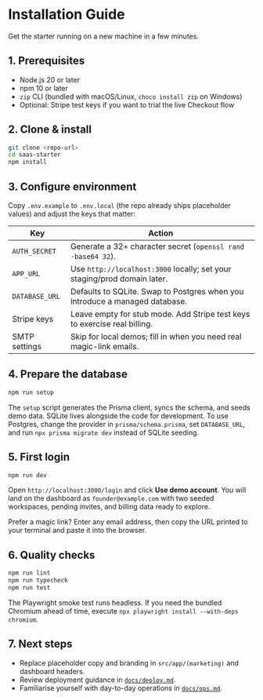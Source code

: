 # Installation Guide

Get the starter running on a new machine in a few minutes.

## 1. Prerequisites

- Node.js 20 or later
- npm 10 or later
- `zip` CLI (bundled with macOS/Linux, `choco install zip` on Windows)
- Optional: Stripe test keys if you want to trial the live Checkout flow

## 2. Clone & install

```bash
git clone <repo-url>
cd saas-starter
npm install
```

## 3. Configure environment

Copy `.env.example` to `.env.local` (the repo already ships placeholder values) and adjust the keys that matter:

| Key | Action |
| --- | --- |
| `AUTH_SECRET` | Generate a 32+ character secret (`openssl rand -base64 32`). |
| `APP_URL` | Use `http://localhost:3000` locally; set your staging/prod domain later. |
| `DATABASE_URL` | Defaults to SQLite. Swap to Postgres when you introduce a managed database. |
| Stripe keys | Leave empty for stub mode. Add Stripe test keys to exercise real billing. |
| SMTP settings | Skip for local demos; fill in when you need real magic-link emails. |

## 4. Prepare the database

```bash
npm run setup
```

The `setup` script generates the Prisma client, syncs the schema, and seeds demo data. SQLite lives alongside the code for development. To use Postgres, change the provider in `prisma/schema.prisma`, set `DATABASE_URL`, and run `npx prisma migrate dev` instead of SQLite seeding.

## 5. First login

```bash
npm run dev
```

Open `http://localhost:3000/login` and click **Use demo account**. You will land on the dashboard as `founder@example.com` with two seeded workspaces, pending invites, and billing data ready to explore.

Prefer a magic link? Enter any email address, then copy the URL printed to your terminal and paste it into the browser.

## 6. Quality checks

```bash
npm run lint
npm run typecheck
npm run test
```

The Playwright smoke test runs headless. If you need the bundled Chromium ahead of time, execute `npx playwright install --with-deps chromium`.

## 7. Next steps

- Replace placeholder copy and branding in `src/app/(marketing)` and dashboard headers.
- Review deployment guidance in [`docs/deploy.md`](deploy.md).
- Familiarise yourself with day-to-day operations in [`docs/ops.md`](ops.md).
